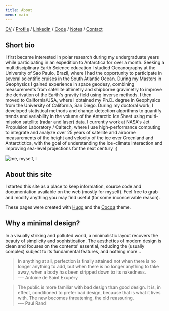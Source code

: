 ```yaml
---
title: About
menu: main
---
```


[CV](https://github.com/fspaolo/cv/blob/master/paolo_cv.pdf) / 
[Profile](https://science.jpl.nasa.gov/people/Serrano%20Paolo) /
[LinkedIn](//linkedin.com/in/fspaolo) /
[Code](https://github.com/fspaolo/) / 
[Notes](https://gist.github.com/fspaolo/) /
[Contact](mailto:fspaolo@gmail.com)


## Short bio

I first became interested in polar research during my undergraduate years while participating in an expedition to Antarctica for over a month. Seeking a multidisciplinary Earth Science education I studied Oceanography at the University of Sao Paulo, Brazil, where I had the opportunity to participate in several scientific cruises in the South Atlantic Ocean. During my Masters in Geophysics I gained experience in space geodesy, combining measurements from satellite altimetry and shipborne gravimetry to improve the derivation of the Earth's gravity field using inverse methods. I then moved to California/USA, where I obtained my Ph.D. degree in Geophysics from the University of California, San Diego. During my doctoral work, I developed statistical methods and change-detection algorithms to quantify trends and variability in the volume of the Antarctic Ice Sheet using multi-mission satellite (radar and laser) data. I currently work at NASA's Jet Propulsion Laboratory / Caltech, where I use high-performance computing to integrate and analyze over 25 years of satellite and airborne measurements of the height and velocity of the ice over Greenland and Antarctictica, with the goal of understanding the ice-climate interaction and improving sea-level projections for the next century ;)

![me, myself, I](/img/portrait.jpeg)


## About this site

I started this site as a place to keep information, source code and documentation available on the web (mostly for myself). Feel free to grab and modify anything you may find useful (for some inconceivable reason).

These pages were created with [Hugo](https://gohugo.io/) and the [Cocoa](https://github.com/nishanths/cocoa-hugo-theme) theme.


## Why a minimal design?

In a visually striking and polluted world, a minimalistic layout recovers the beauty of simplicity and sophistication. The aesthetics of modern design is clean and focuses on the contents' essential, reducing the (usually complex) subject to its fundamental features, and nothing more...

> In anything at all, perfection is finally attained not when there is no longer anything to add, but when there is no longer anything to take away, when a body has been stripped down to its nakedness.  
--- Antoine de Saint Exupéry  


> The public is more familiar with bad design than good design. It is, in effect, conditioned to prefer bad design, because that is what it lives with. The new becomes threatening, the old reassuring.  
--- Paul Rand
